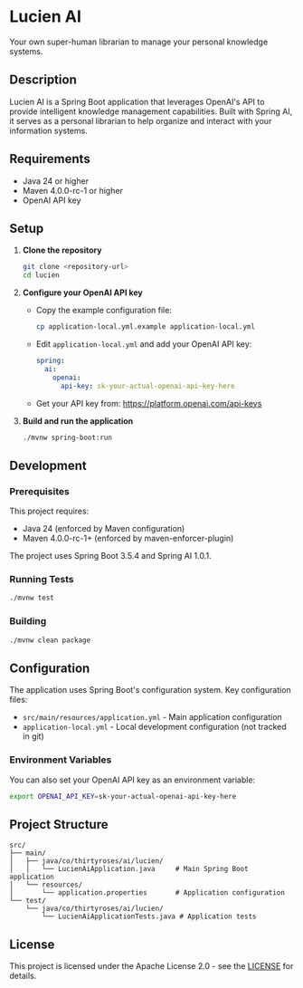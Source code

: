 # Lucien AI

Your own super-human librarian to manage your personal knowledge systems.

## Description

Lucien AI is a Spring Boot application that leverages OpenAI's API to provide intelligent knowledge management capabilities. Built with Spring AI, it serves as a personal librarian to help organize and interact with your information systems.

## Requirements

- Java 24 or higher
- Maven 4.0.0-rc-1 or higher
- OpenAI API key

## Setup

1. **Clone the repository**
   ```bash
   git clone <repository-url>
   cd lucien
   ```

2. **Configure your OpenAI API key**
   - Copy the example configuration file:
     ```bash
     cp application-local.yml.example application-local.yml
     ```
   - Edit `application-local.yml` and add your OpenAI API key:
     ```yaml
     spring:
       ai:
         openai:
           api-key: sk-your-actual-openai-api-key-here
     ```
   - Get your API key from: https://platform.openai.com/api-keys

3. **Build and run the application**
   ```bash
   ./mvnw spring-boot:run
   ```

## Development

### Prerequisites

This project requires:
- Java 24 (enforced by Maven configuration)
- Maven 4.0.0-rc-1+ (enforced by maven-enforcer-plugin)

The project uses Spring Boot 3.5.4 and Spring AI 1.0.1.

### Running Tests

```bash
./mvnw test
```

### Building

```bash
./mvnw clean package
```

## Configuration

The application uses Spring Boot's configuration system. Key configuration files:

- `src/main/resources/application.yml` - Main application configuration
- `application-local.yml` - Local development configuration (not tracked in git)

### Environment Variables

You can also set your OpenAI API key as an environment variable:
```bash
export OPENAI_API_KEY=sk-your-actual-openai-api-key-here
```

## Project Structure

```
src/
├── main/
│   ├── java/co/thirtyroses/ai/lucien/
│   │   └── LucienAiApplication.java     # Main Spring Boot application
│   └── resources/
│       └── application.properties       # Application configuration
└── test/
    └── java/co/thirtyroses/ai/lucien/
        └── LucienAiApplicationTests.java # Application tests
```

## License

This project is licensed under the Apache License 2.0 - see the [LICENSE](http://www.apache.org/licenses/LICENSE-2.0.txt) for details.